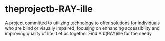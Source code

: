 # theprojectb-RAY-ille
A project committed to utilizing technology to offer solutions for individuals who are blind or visually impaired, focusing on enhancing accessibility and improving quality of life.
Let us together Find A b(RAY)ille for the needy
